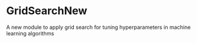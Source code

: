 # GridSearchNew
A new module to apply grid search for tuning hyperparameters in machine learning algorithms 
